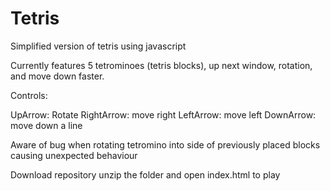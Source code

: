 # Tetris
Simplified version of tetris using javascript

Currently features 5 tetrominoes (tetris blocks), up next window, rotation, and move down faster.


Controls:

UpArrow: Rotate
RightArrow: move right
LeftArrow: move left
DownArrow: move down a line

Aware of bug when rotating tetromino into side of previously placed blocks causing unexpected behaviour

Download repository unzip the folder and open index.html to play
